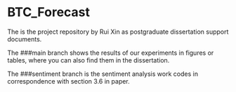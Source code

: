 # BTC_Forecast
The is the project repository by Rui Xin as postgraduate dissertation support documents.

The ###main branch shows the results of our experiments in figures or tables, where you can also find them in the dissertation.

The ###sentiment branch is the sentiment analysis work codes in correspondence with section 3.6 in paper.

